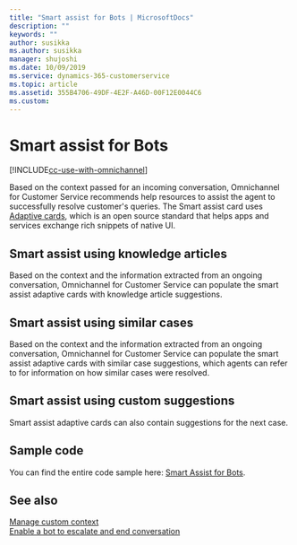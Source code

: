 ```yaml
---
title: "Smart assist for Bots | MicrosoftDocs"
description: ""
keywords: ""
author: susikka
ms.author: susikka
manager: shujoshi
ms.date: 10/09/2019
ms.service: dynamics-365-customerservice
ms.topic: article
ms.assetid: 355B4706-49DF-4E2F-A46D-00F12E0044C6
ms.custom: 
---
```

# Smart assist for Bots

[!INCLUDE[cc-use-with-omnichannel](../../includes/cc-use-with-omnichannel.md)]

Based on the context passed for an incoming conversation, Omnichannel for Customer Service recommends help resources to assist the agent to successfully resolve customer's queries. The Smart assist card uses [Adaptive cards](https://adaptivecards.io), which is an open source standard that helps apps and services exchange rich snippets of native UI.

## Smart assist using knowledge articles

Based on the context and the information extracted from an ongoing conversation, Omnichannel for Customer Service can populate the smart assist adaptive cards with knowledge article suggestions.

## Smart assist using similar cases

Based on the context and the information extracted from an ongoing conversation, Omnichannel for Customer Service can populate the smart assist adaptive cards with similar case suggestions, which agents can refer to for information on how similar cases were resolved.

## Smart assist using custom suggestions

Smart assist adaptive cards can also contain suggestions for the next case.

## Sample code

You can find the entire code sample here: [Smart Assist for Bots]().

## See also

[Manage custom context](how-to/send-context-starting-chat.md)<br />
[Enable a bot to escalate and end conversation](bot-escalate-end-conversation.md)